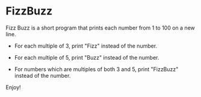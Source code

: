 # FizzBuzz
Fizz Buzz is a short program that prints each number from 1 to 100 on a new line. 

- For each multiple of 3, print "Fizz" instead of the number. 

- For each multiple of 5, print "Buzz" instead of the number. 

- For numbers which are multiples of both 3 and 5, print "FizzBuzz" instead of the number.

Enjoy!
